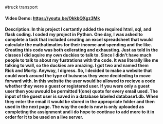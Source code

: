 #truck transport
#### Video Demo: https://youtu.be/OkkbQXgz3Mk

#### Description: In this project I certantly added the required html, sql, and flask coding. I coded my project in Python. One day, I was asked to complete a task that included creating an excel spreadsheet that would calculate the mathatimatics for their income and spending and the like. Creating this code was both exilerating and exhausting. Just as told in the classes I did aquire my own duckies to talk to. Since I didn't have much people to talk to about my fustrations with the code. It was literally like me talking to wall, so the duckies are amazing. I got two and named them Rick and Morty. Anyway, I digress. So, I decided to make a website that could work around the type of buisness they were decideding to move forward with. In this website the user would be allowed to recieve a code whether they were a guest or registered user. If you were only a guest user then you uwould be permitted 1(one) quote for every email used. The input of the guest user is saved in a database labeled database1.db. When they enter the email it would be stored in the appropriate folder and then used in the next page. The way the code is now is only uploaded as completing the assignment and i do hope to continue to add more to it in order for it to be used on a live server.